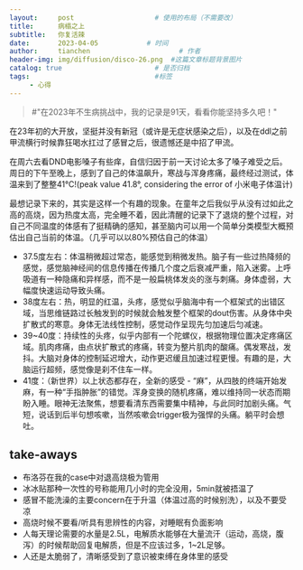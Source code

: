 ```yaml
---
layout:     post                    # 使用的布局（不需要改）
title:      病榻之上
subtitle:   你复活辣 
date:       2023-04-05            # 时间
author:     tianchen                      # 作者
header-img: img/diffusion/disco-26.png  #这篇文章标题背景图片  
catalog: true                       # 是否归档
tags:                               #标签
     - 心得
---
```


> \#"在2023年不生病挑战中，我的记录是91天，看看你能坚持多久吧！"

在23年初的大开放，坚挺并没有新冠（或许是无症状感染之后），以及在ddl之前甲流横行时候靠狂喝水扛过了感冒之后，很遗憾还是中招了甲流。

在周六去看DND电影嗓子有些痒，自信归因于前一天讨论太多了嗓子难受之后。周日的下午至晚上，感到了自己的体温飙升，寒战与浑身疼痛，最终经过测试，体温来到了整整41°C!(peak value 41.8°, considering the error of 小米电子体温计)

最想记录下来的，其实是这样一个有趣的现象。在童年之后我似乎从没有过如此之高的高烧，因为热度太高，完全睡不着，因此清醒的记录下了退烧的整个过程，对自己不同温度的体感有了挺精确的感知，甚至脑内可以用一个简单分类模型大概预估出自己当前的体温。（几乎可以以80%预估自己的体温）


- 37.5度左右：体温稍微超过常态，能感觉到稍微发热。脑子有一些过热降频的感觉，感觉脑神经间的信息传播在传播几个度之后衰减严重，陷入迷雾。上呼吸道有一种隐痛和异样感，而不是一般扁桃体发炎的涨与刺痛。身体虚弱，大幅度快速运动导致头痛。
- 38度左右：热，明显的红温，头疼，感觉似乎脑海中有一个框架式的出错区域，当思维链路过长触发到的时候就会触发整个框架的dout伤害。从身体中央扩散式的寒意。身体无法线性控制，感觉动作呈现先匀加速后匀减速。
- 39~40度：持续性的头疼，似乎内部有一个陀螺仪，根据物理位置决定疼痛区域。肌肉疼痛，由点状扩散式的疼痛，转变为整片肌肉的酸痛。偶发寒战，发抖。大脑对身体的控制延迟增大，动作更迟缓且加速过程更慢。有趣的是，大脑运行超频，感觉像是刹不住车一样。
- 41度：（新世界）以上状态都存在，全新的感受 - “麻”，从四肢的终端开始发麻，有一种“手指肿胀”的错觉。浑身变换的随机疼痛，难以维持同一状态而期盼入睡。眼神无法聚焦，想要看清东西需要集中精神，与此同时加剧头痛。气短，说话到后半句想咳嗽，当然咳嗽会trigger极为强悍的头痛。躺平时会想吐。

## take-aways

- 布洛芬在我的case中对退高烧极为管用
- 冰冰贴那种一次性的号称能用几小时的完全没用，5min就被捂温了
- 感冒不能洗澡的主要concern在于升温（体温过高的时候别洗），以及不要受凉
- 高烧时候不要看/听具有思辨性的内容，对睡眠有负面影响
- 人每天理论需要的水量是2.5L，电解质水能够在大量流汗（运动，高烧，腹泻）的时候帮助回复电解质，但是不应该过多，1~2L足够。
- 人还是太脆弱了，清晰感受到了意识被束缚在身体里的感受

